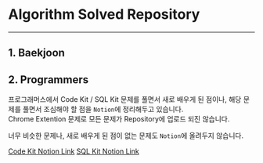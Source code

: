 # Algorithm Solved Repository

- - -

## 1. Baekjoon

## 2. Programmers

프로그래머스에서 Code Kit / SQL Kit 문제를 풀면서 새로 배우게 된 점이나, 해당 문제를 풀면서 조심해야 할 점을 `Notion`에 정리해두고 있습니다.    
Chrome Extention 문제로 모든 문제가 Repository에 업로드 되진 않습니다.    

너무 비슷한 문제나, 새로 배우게 된 점이 없는 문제도 `Notion`에 올려두지 않습니다.    

[Code Kit Notion Link](https://2inlee.notion.site/CODE-KIT-668319e277974df88fe281022c61e3a3?pvs=4)
[SQL Kit Notion Link](https://2inlee.notion.site/SQL-Kit-8620f69e05bb43c78521f50938b8f62a?pvs=4)
